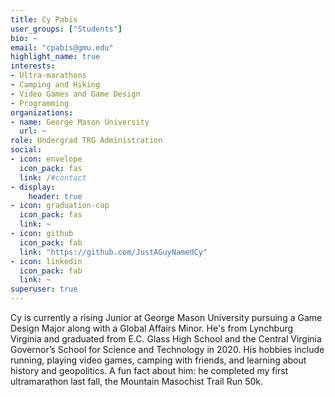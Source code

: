 ```yaml
---
title: Cy Pabis
user_groups: ["Students"]
bio: ~
email: "cpabis@gmu.edu"
highlight_name: true
interests:
- Ultra-marathons
- Camping and Hiking
- Video Games and Game Design
- Programming
organizations:
- name: George Mason University
  url: ~
role: Undergrad TRG Administration
social:
- icon: envelope
  icon_pack: fas
  link: /#contact
- display:
    header: true
- icon: graduation-cap
  icon_pack: fas
  link: ~
- icon: github
  icon_pack: fab
  link: "https://github.com/JustAGuyNamedCy"
- icon: linkedin
  icon_pack: fab
  link: ~
superuser: true
---
```


Cy is currently a rising Junior at George Mason University pursuing a Game Design Major along with a Global Affairs Minor. He's from Lynchburg Virginia and graduated from E.C. Glass High School and the Central Virginia Governor’s School for Science and Technology in 2020. His hobbies include running, playing video games, camping with friends, and learning about history and geopolitics. A fun fact about him: he completed my first ultramarathon last fall, the Mountain Masochist Trail Run 50k.
